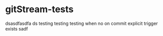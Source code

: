 # gitStream-tests
dsasdfasdfa
ds
testing testing
testing when no on commit explicit trigger exists
sadf
